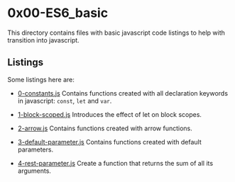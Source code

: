 # 0x00-ES6_basic
This directory contains files with basic javascript code listings to help with transition into javascript.

## Listings
Some listings here are:
* [0-constants.js](0-constants.js)
  Contains functions created with all declaration keywords in javascript: `const`, `let` and `var`.

* [1-block-scoped.js](1-block-scoped.js)
  Introduces the effect of let on block scopes.

* [2-arrow.js](2-arrow.js)
  Contains functions created with arrow functions.

* [3-default-parameter.js](3-default-parameter.js)
  Contains functions created with default parameters.

* [4-rest-parameter.js](4-rest-parameter.js)
  Create a function that returns the sum of all its arguments.